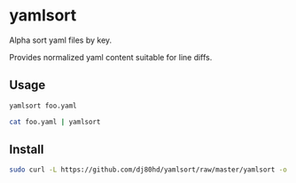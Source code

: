 # yamlsort

Alpha sort yaml files by key.

Provides normalized yaml content suitable for line diffs.

## Usage

```bash
yamlsort foo.yaml
```

```bash
cat foo.yaml | yamlsort
```

## Install

```bash
sudo curl -L https://github.com/dj80hd/yamlsort/raw/master/yamlsort -o /usr/local/bin/yamlsort && sudo chmod +x /usr/local/bin/yamlsort
```

